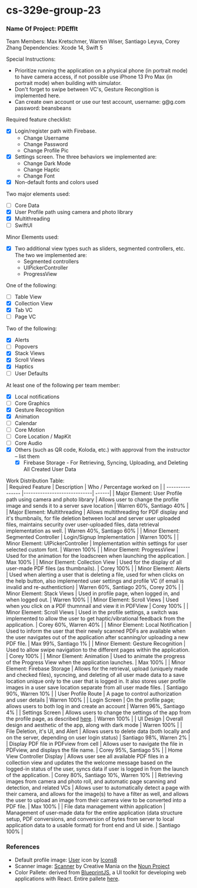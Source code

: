 # cs-329e-group-23

### Name Of Project: PDEffIt
Team Members: Max Kretschmer, Warren Wiser, Santiago Leyva, Corey Zhang
Dependencies: Xcode 14, Swift 5

Special Instructions:
- Prioritize running the application on a physical phone (in portrait mode) to have camera access, if not possible use iPhone 13 Pro Max (in portrait mode) when building with simulator.
- Don't forget to swipe between VC's, Gesture Recongition is implemented here.
- Can create own account or use our test account, username: g<span>@</span>g.com password: beansbeans

Required feature checklist:
- [x] Login/register path with Firebase.  
  - Change Username
  - Change Password
  - Change Profile Pic
- [x] <a id="settings-options"></a>Settings screen. The three behaviors we implemented are:  
  - Change Dark Mode
  - Change Haptic
  - Change Font
- [x] Non-default fonts and colors used  

Two major elements used:
- [ ] Core Data
- [x] User Profile path using camera and photo library
- [x] Multithreading
- [ ] SwiftUI  

Minor Elements used:
- [x] Two additional view types such as sliders, segmented controllers, etc. The two we
implemented are:
  - Segmented controllers
  - UIPickerController
  - ProgressView

One of the following:
- [ ] Table View
- [x] Collection View
- [x] Tab VC
- [ ] Page VC

Two of the following:
- [x] Alerts
- [ ] Popovers
- [x] Stack Views
- [x] Scroll Views
- [x] Haptics
- [ ] User Defaults

At least one of the following per team member:
- [x] Local notifications
- [ ] Core Graphics
- [x] Gesture Recognition
- [x] Animation
- [ ] Calendar
- [ ] Core Motion
- [ ] Core Location / MapKit
- [ ] Core Audio
- [x] Others (such as QR code, Koloda, etc.) with approval from the instructor – list them
  - [x] Firebase Storage - For Retrieving, Syncing, Uploading, and Deleting All Created User Data

Work Distribution Table:  
| Required Feature | Description                 | Who / Percentage worked on  |
| ---------------- |-----------------------------| ------|
| Major Element: User Profile path using camera and photo library  | Allows user to change the profile image and sends it to a server save location | Warren 60%, Santiago 40% |
| Major Element: Multithreading  | Allows multithreading for PDF display and it's thumbnails, for file deletion between local and server user uploaded files, maintains security over user-uploaded files, data retrieval implementation as well. | Warren 40%, Santiago 60% |
| Minor Element: Segmented Controller  | Login/Signup Implementation | Warren 100% |
| Minor Element: UIPickerController | Implementation within settings for user selected custom font. | Warren 100% |
| Minor Element: ProgressView | Used for the animation for the loadscreen when launching the application. | Max 100% |
| Minor Element: Collection View | Used for the display of all user-made PDF files (as thumbnails). | Corey 100% |
| Minor Element: Alerts | Used when alerting a user that is deleting a file, used for when clicks on the help button, also implemented user settings and profile VC (if email is invalid and re-authentiction)  | Warren 60%, Santiago 20%, Corey 20% |
| Minor Element: Stack Views | Used in profile page, when logged in, and when logged out. | Warren 100% |
| Minor Element: Scroll Views | Used when you click on a PDF thumnnail and view it in PDFView | Corey 100% |
| Minor Element: Scroll Views | Used in the profile settings, a switch was implemented to allow the user to get haptic/vibrational feedback from the application. | Corey 60%, Warren 40% |
| Minor Element: Local Notification | Used to inform the user that their newly scanned PDFs are available when the user navigates out of the application after scanning/or uploading a new PDF file. | Max 99%, Santiago 1% |
| Minor Element: Gesture Recognition | Used to allow swipe navigation to the different pages within the application. | Corey 100% |
| Minor Element: Animation | Used to animate the progress of the Progress View when the application launches. | Max 100% |
| Minor Element: Firebase Storage     | Allows for the retrieval, upload (uniquely made and checked files), sycncing, and deleting of all user made data to a save location unique only to the user that is logged in. It also stores user profile images in a user save location separate from all user made files.  | Santiago 90%, Warren 10% |
| User Profile Route | A page to control authorization and user details | Warren 100% |
| Login Screen | On the profile page; allows users to both log in and create an account | Warren 96%, Santiago 4% |
| Settings Screen | Allows users to change the settings of the app from the profile page, as described [here](#settings-options).      | Warren 100% |
| UI Design     | Overall design and aesthetic of the app, along with dark mode | Warren 100% |
| File Deletion, it's UI, and Alert     | Allows users to delete data (both locally and on the server, depending on user login status) | Santiago 98%, Warren 2% |
| Display PDF file in PDFview from cell     | Allows user to navigate the file in PDFview, and displays the file name. | Corey 95%, Santiago 5% |
| Home View Controller Display     | Allows user see all available PDF files in a collection view and updates the the welcome message based on the logged-in status of the user, syncs data if user is logged in from the launch of the application. | Corey 80%, Santiago 10%, Warren 10% |
| Retrieving images from camera and photo roll, and automatic page scanning and detection, and related VCs | Allows user to automatically detect a page with their camera, and allows for the image(s) to have a filter as well, and allows the user to upload an image from their camera view to be converted into a PDF file.      | Max 100% |
| File data management within application | Management of user-made data for the entire application (data structure setup, PDF conversions, and conversion of bytes from server to local application data to a usable format) for front end and UI side.     | Santiago 100% |

### References
- Default profile image: <a target="_blank" href="https://icons8.com/icon/23264/user">User</a> icon by <a target="_blank" href="https://icons8.com">Icons8</a>
- Scanner image: [Scanner](https://thenounproject.com/icon/scanner-1036158/) by Creative Mania on the [Noun Project](https://thenounproject.com/)
- Color Pallete: derived from [BlueprintJS](https://blueprintjs.com/docs/#blueprint), a UI toolkit for developing web applications with React. Entire pallete [here](https://github.com/palantir/blueprint/blob/develop/packages/colors/src/_colors.scss).
